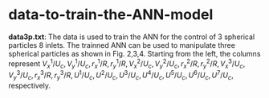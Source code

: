 # data-to-train-the-ANN-model

**data3p.txt**: The data is used to train the ANN for the control of $3$ spherical particles $8$ inlets. The trainned ANN can be used to manipulate three spherical  particles as shown in Fig. 2,3,4. Starting from the left, the columns represent $V^1_x/U_c, V^1_y/U_c,r^1_x/R, r^1_y/R,V^2_x/U_c, V^2_y/U_c,r^2_x/R, r^2_y/R,V^3_x/U_c, V^3_y/U_c,r^3_x/R, r^3_y/R,U^1/U_c,U^2/U_c,U^3/U_c,U^4/U_c,U^5/U_c,U^6/U_c,U^7/U_c,$ respectively.
                           
                           
                           














